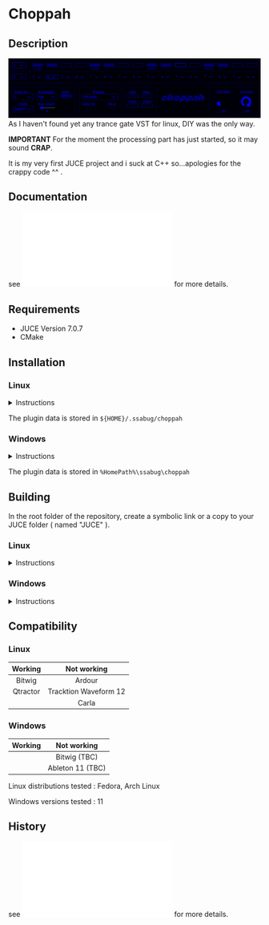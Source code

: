 # Choppah

## Description
![alt text](Ressources/images/GUI.png)
As I haven't found yet any trance gate VST for linux, DIY was the only way.

**IMPORTANT** For the moment the processing part has just started, so it may sound **CRAP**.

It is my very first JUCE project and i suck at C++ so...apologies for the crappy code ^^ .

## Documentation
see ![DOCUMENTATION](DOCUMENTATION.md) for more details.

## Requirements
 - JUCE Version 7.0.7
 - CMake

## Installation
### Linux
<details>
  <summary> Instructions </summary>
  
 - get the pre-built **.vst3/.lv2** folder in **Releases** or build it (see below).
 - put it in your VST3/LV2 folder
 - run the script `./Ressources/scripts/copy_plugin_data_linux.sh`

 </details>

 The plugin data is stored in `${HOME}/.ssabug/choppah`

### Windows
<details>
  <summary> Instructions </summary>

 - get the pre-built **.vst3** folder in **Releases** or build it (see below).
 - put it in your VST3 folder
 - run the script `.\Ressources\scripts\copy_plugin_data_windows.cmd`

 </details>

  The plugin data is stored in `%HomePath%\ssabug\choppah`

## Building 

In the root folder of the repository, create a symbolic link or a copy to your JUCE folder ( named "JUCE" ).

### Linux
<details>
  <summary> Instructions </summary>

 - git clone the repo or get a release zip. Extract if necessary.
 - then in a terminal, type `mkdir build && cd build && cmake .. && make`

 Cross compilation can be done with `cmake -DCOMP_TARGET::STRING=windows ..`.You'll have to edit `CMakeLists.txt` file to select the compiler and the libraries.
 </details>

 ### Windows
 <details>
  <summary> Instructions </summary>

 - git clone the repo or get a release zip. Extract if necessary.
 - in the created folder `choppah`, open the file **choppah.jucer** with JUCE Projucer
 - generate the project for your IDE and build
 </details>

## Compatibility
### Linux  
|**Working**           |  **Not working**      |
|:--------------------:|:---------------------:|
| Bitwig               | Ardour                |
| Qtractor             | Tracktion Waveform 12 |
|                      | Carla                 |
### Windows
|**Working**           |  **Not working**      |
|:--------------------:|:---------------------:| 
|                      |  Bitwig (TBC)         |
|                      |  Ableton 11 (TBC)     |

Linux distributions tested : Fedora, Arch Linux

Windows versions tested : 11

## History
see ![HISTORY](HISTORY.md) for more details.